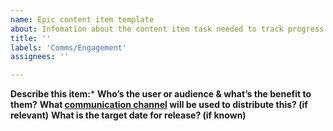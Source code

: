 ```yaml
---
name: Epic content item template
about: Infomation about the content item task needed to track progress in content calendar
title: ''
labels: 'Comms/Engagement'
assignees: ''

---
```



**Describe this item:***
**Who’s the user or audience & what’s the benefit to them?**
**What [communication channel]((https://github.com/CMSgov/CMCS-DSG-DSS-Oversight/wiki/Governance-Plan#channels--vehicles-for-communication)) will be used to distribute this? (if relevant)**
**What is the target date for release? (if known)**

